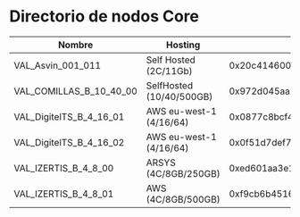 # Directorio de nodos Core
| Nombre                      | Hosting                  | Node Address  | Enode |
| ---                         | ---                      | ---           | ---   |
| VAL_Asvin_001_011           | Self Hosted (2C/11Gb)    | 0x20c414600c07a4deb48688e151fcb77a000b0160 | enode://3888fc42477c570348df07ab3013e72e438099e27ea90d9c2357d4daf9091954ebdfb8874fb6691b5f0230ca57fce95aa4baf5e1cb911ddfbb7c2e45d6514b7b@35.234.104.3:30303 |
| VAL_COMILLAS_B_10_40_00 | SelfHosted (10/40/500GB) | 0x972d045aa74a6c7b1e975436e5d53b1ccfbfd06d | enode://7e2c17dcf07ea21c6d18adf02cb0d83d4c009214b409e62e0179e81db44d108c98f594d7693129128840bbcc850cfc1014f08291b19cae50ca07b3f6b3a27184@130.206.64.5:30303 |
| VAL_DigitelTS_B_4_16_01 | AWS eu-west-1 (4/16/64) | 0x0877c8bcf4f571bf79bfa08fa6416141f516b7e6 | enode://7a5642a3f6a17c3ef99e2a1176efeb52951eb4d4363ac3c2900efd5ae96e7ebac3fa9986021a89c99d35cff2bf2ecaa210603014bef6d4cc68b0d4c42aa2503f@176.34.235.103:30303 |
| VAL_DigitelTS_B_4_16_02 | AWS eu-west-1 (4/16/64) | 0x0f51d7def71eeb0cdc3ae3f47a734ad65d0cbe79 | enode://b75a58dba693a32bb6d0aeb7f4a1f8c5e749088992570588140b47244990f8b9195a365d18c5168a4a1c21f0b22cf988dc037ec4b8df0caf063d5ad14d77e795@54.228.169.138:30303 |
| VAL_IZERTIS_B_4_8_00        | ARSYS (4C/8GB/250GB)     | 0xed601aa3e136af9ffa623d59ac497420ce95a51e | enode://5355d8e4821fe8cebc7203b778d4625fca2d2e754b186dd301032f4386af0336087e442d70c332a27bf072c0bd817ba561f24dcd849c408b0111828f0ca373df@82.223.132.54:30303 |
| VAL_IZERTIS_B_4_8_01        | AWS (4C/8GB/500GB)     | 0xf9cb6b4516f73a3d59b03c8f14e6ca2146a93ef3 | enode://c7f8e2d721fa08991fd97ac4f70bb8a6b1c76840c41c5aa54001adbb8df909e8b7b0f641afbaacd506ea983562bc07c571f23dd430ff444b4dcd29ec37b05159@54.73.66.101:30303 |